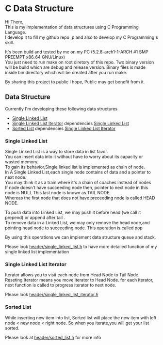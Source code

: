 # C Data Structure

Hi There,<br/>
This is my implementation of data structures using C Programming Language.<br/>
I develop it to fill my github repo ;p and also to develop my C Programming's skill.

It's been build and tested by me on my PC (5.2.8-arch1-1-ARCH #1 SMP PREEMPT x86_64 GNU/Linux)<br/>
You just need to run make on root diretory of this repo.
Two binary version will be build which are debug and release version.
Binary files is made inside bin directory which will be created after you run make.

By sharing this project to public I hope, Public may get benefit from it.


## Data Structure
Currently I'm developing these following data structures 
- [Single Linked List](https://github.com/ipgdbali/c-data-structure/blob/master/README.md#single-linked-list)
- [Single Linked List Iterator](https://github.com/ipgdbali/c-data-structure/blob/master/README.md#single-linked-list-iterator) dependencies [Single Linked List](https://github.com/ipgdbali/c-data-structure/blob/master/README.md#single-linked-list)
- [Sorted List](https://github.com/ipgdbali/c-data-structure/blob/master/README.md#sorted-list) dependencies [Single Linked List Iterator](https://github.com/ipgdbali/c-data-structure/blob/master/README.md#single-linked-list-iterator)

### Single Linked List
Single Linked List is a way to store data in list favor.<br/>
You can insert data into it without have to worry about its capacity or wasted memory.<br/>
To gain its behavior,Single linked list is implemented as chain of node.<br/>
In A Single Linked List,each single node contains of data and a pointer to next node.<br/>
You may think it as a train where it's a chain of coaches instead of nodes<br/>
If node doesn't have succeeding node then, pointer to next node in this node is NULL
This last node is known as TAIL NODE.<br/>
Whereas the first node that does not have preceeding node is called HEAD NODE.

To push data into Linked List, we may push it before head (we call it prepend) or
append after tail .<br/>
To remove data in a Linked List, we may only remove the head node,and pointing head node to succeeding node.
This operation is called pop<br/>

By using this operations we can implement data structure queue and stack.

Please look [header/single_linked_list.h](https://github.com/ipgdbali/c-data-structure/blob/master/header/single_linked_list.h) to have more detailed function of my single linked list implementation

### Single Linked List Iterator
Iterator allows you to visit each node from Head Node to Tail Node.
Reseting Iterator means you move iterator to Head Node.
for each iterator, next function is called to progress iterator to next node.

Please look [header/single_linked_list_iterator.h](https://github.com/ipgdbali/c-data-structure/blob/master/header/single_linked_list_iterator.h)

### Sorted List
While inserting new item into list,
Sorted list will place the new item with left node < new node < right node.
So when you iterate,you will get your list sorted.

Please look at [header/sorted_list.h](https://github.com/ipgdbali/c-data-structure/blob/master/header/sorted_list.h) for more info

